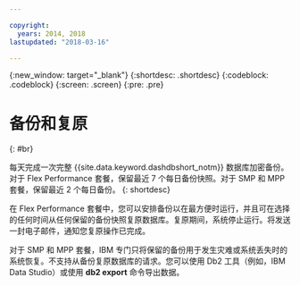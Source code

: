 ```yaml
---

copyright:
  years: 2014, 2018
lastupdated: "2018-03-16"

---
```


<!-- Attribute definitions --> 
{:new_window: target="_blank"}
{:shortdesc: .shortdesc}
{:codeblock: .codeblock}
{:screen: .screen}
{:pre: .pre}

# 备份和复原
{: #br}

每天完成一次完整 {{site.data.keyword.dashdbshort_notm}} 数据库加密备份。对于 Flex Performance 套餐，保留最近 7 个每日备份快照。对于 SMP 和 MPP 套餐，保留最近 2 个每日备份。
{: shortdesc}

在 Flex Performance 套餐中，您可以安排备份以在最方便时运行，并且可在选择的任何时间从任何保留的备份快照复原数据库。复原期间，系统停止运行。将发送一封电子邮件，通知您复原操作已完成。

对于 SMP 和 MPP 套餐，IBM 专门只将保留的备份用于发生灾难或系统丢失时的系统恢复。不支持从备份复原数据库的请求。您可以使用 Db2 工具（例如，IBM Data Studio）或使用 **db2 export** 命令导出数据。 
